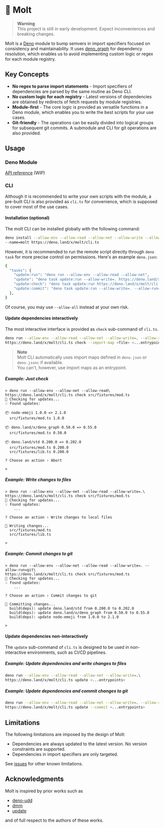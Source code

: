 # 🦕 Molt

> **Warning**\
> This project is still in early development. Expect inconveniences and breaking
> changes.

Molt is a [Deno] module to bump semvers in import specifiers focused on
consistency and maintainability. It uses [deno_graph] for dependency resolution,
which enables us to avoid implementing custom logic or regex for each module
registry.

## Key Concepts

- **No regex to parse import statements** - Import specifiers of dependencies
  are parsed by the same routine as Deno CLI.
- **No custom logic for each registry** - Latest versions of dependencies are
  obtained by redirects of fetch requests by module registries.
- **Module-first** - The core logic is provided as versatile functions in a Deno
  module, which enables you to write the best scripts for your use cases.
- **Git-friendly** - The operations can be easily divided into logical groups
  for subsequent git commits. A submodule and CLI for git operations are also
  provided.

## Usage

### Deno Module

[API reference] (WIP)

### CLI

Although it is recommended to write your own scripts with the module, a
pre-built CLI is also provided as `cli.ts` for convenience, which is supposed to
cover most of the use cases.

#### Installation (optional)

The molt CLI can be installed globally with the following command:

```sh
deno install --allow-env --allow-read --allow-net --allow-write --allow-run=git\
--name=molt https://deno.land/x/molt/cli.ts
```

However, it is recommended to run the remote script directly through `deno task`
for more precise control on permissions. Here's an example `deno.json`:

```sh
{
  "tasks": {
    "update:run": "deno run --allow-env --allow-read --allow-net",
    "update": "deno task update:run --allow-write=. https://deno.land/x/molt/cli.ts update",
    "update:check": "deno task update:run https://deno.land/x/molt/cli.ts check",
    "update:commit": "deno task update:run --allow-write=. --allow-run=git https://deno.land/x/molt/cli.ts update --commit",
  },
}
```

Of course, you may use `--allow-all` instead at your own risk.

#### Update dependencies interactively

The most interactive interface is provided as `check` sub-command of `cli.ts`.

```sh
deno run --allow-env --allow-read --allow-net --allow-write=. --allow-run=git\
https://deno.land/x/molt/cli.ts check --import-map <file> <...entrypoints>
```

> **Note**\
> Molt CLI automatically uses import maps defined in `deno.json` or `deno.jsonc` if available.\
> You can't, however, use import maps as an entrypoint.

##### Example: Just check

```
> deno run --allow-env --allow-net --allow-read\
https://deno.land/x/molt/cli.ts check src/fixtures/mod.ts 
🔎 Checking for updates...
💡 Found updates:

📦 node-emoji 1.0.0 => 2.1.0
  src/fixtures/mod.ts 1.0.0

📦 deno.land/x/deno_graph 0.50.0 => 0.55.0
  src/fixtures/mod.ts 0.50.0

📦 deno.land/std 0.200.0 => 0.202.0
  src/fixtures/mod.ts 0.200.0
  src/fixtures/lib.ts 0.200.0

? Choose an action › Abort

>
```

##### Example: Write changes to files

```
> deno run --allow-env --allow-net --allow-read --allow-write=.\
https://deno.land/x/molt/cli.ts check src/fixtures/mod.ts 
🔎 Checking for updates...
💡 Found updates:
    ...

? Choose an action › Write changes to local files

💾 Writing changes...
  src/fixtures/mod.ts
  src/fixtures/lib.ts

>
```

##### Example: Commit changes to git

```
> deno run --allow-env --allow-net --allow-read --allow-write=. --allow-run=git\
https://deno.land/x/molt/cli.ts check src/fixtures/mod.ts 
🔎 Checking for updates...
💡 Found updates:
    ...

? Choose an action › Commit changes to git

📝 Committing changes...
  build(deps): update deno.land/std from 0.200.0 to 0.202.0
  build(deps): update deno.land/x/deno_graph from 0.50.0 to 0.55.0
  build(deps): update node-emoji from 1.0.0 to 2.1.0

>
```

#### Update dependencies non-interactively

The `update` sub-command of `cli.ts` is designed to be used in non-interactive
environments, such as CI/CD pipelines.

##### Example: Update dependencies and write changes to files

```sh
deno run --allow-env --allow-read --allow-net --allow-write=.\
https://deno.land/x/molt/cli.ts update <...entrypoints>
```

##### Example: Update dependencies and commit changes to git

```sh
deno run --allow-env --allow-read --allow-net --allow-write=. --allow-run=git\
https://deno.land/x/molt/cli.ts update --commit <...entrypoints>
```

## Limitations

The following limitations are imposed by the design of Molt:

- Dependencies are always updated to the latest version. No version constraints
  are supported.
- Dependencies in import specifiers are only targeted.

See [issues] for other known limitations.

## Acknowledgments

Molt is inspired by prior works such as

- [deno-udd](https://github.com/hayd/deno-udd)
- [dmm](https://github.com/drashland/dmm)
- [update](https://github.com/deaddeno/update)

and of full respect to the authors of these works.

<!-- Links -->

[Deno]: https://deno.land
[deno_graph]: https://github.com/denoland/deno_graph
[API reference]: https://deno.land/x/molt
[issues]: https://github.com/hasundue/molt/issues
